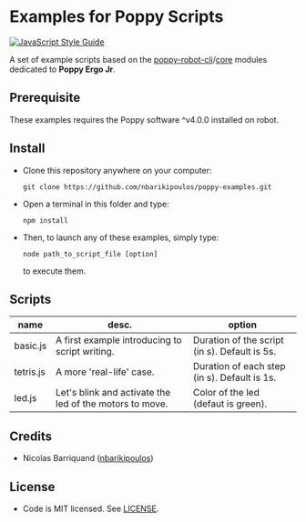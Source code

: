 # Examples for Poppy Scripts

[![JavaScript Style Guide][standard-image]][standard-url]

A set of example scripts based on the [poppy-robot-cli](https://github.com/nbarikipoulos/poppy-robot-cli)/[core](https://github.com/nbarikipoulos/poppy-robot-core) modules dedicated to __Poppy Ergo Jr__.

## Prerequisite

These examples requires the Poppy software ^v4.0.0 installed on robot.

## Install

- Clone this repository anywhere on your computer:

  ```shell
  git clone https://github.com/nbarikipoulos/poppy-examples.git
  ```

- Open a terminal in this folder and type:

  ```shell
  npm install
  ```

- Then, to launch any of these examples, simply type:

  ```shell
  node path_to_script_file [option]
  ```

  to execute them.

## Scripts

name | desc. | option
---|---|---
basic.js | A first example introducing to script writing. | Duration of the script  (in s). Default is 5s.
tetris.js | A more 'real-life' case. | Duration of each step (in s). Default is 1s.
led.js | Let's blink and activate the led of the motors to move. | Color of the led (defaut is green).

## Credits

- Nicolas Barriquand ([nbarikipoulos](https://github.com/nbarikipoulos))

## License

- Code is MIT licensed. See [LICENSE](./LICENSE.md).

[standard-url]: https://standardjs.com
[standard-image]: https://img.shields.io/badge/code_style-standard-brightgreen.svg
